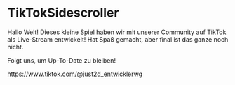 # TikTokSidescroller

Hallo Welt!
Dieses kleine Spiel haben wir mit unserer Community auf TikTok als Live-Stream entwickelt!
Hat Spaß gemacht, aber final ist das ganze noch nicht.

Folgt uns, um Up-To-Date zu bleiben!

https://www.tiktok.com/@just2d_entwicklerwg
